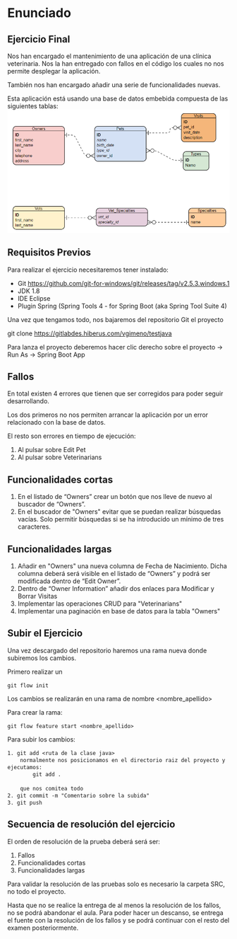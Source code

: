 # Enunciado
## Ejercicio Final
Nos han encargado el mantenimiento de una aplicación de una clínica veterinaria. Nos la han entregado con fallos en el código los cuales no nos permite desplegar la aplicación.

También nos han encargado añadir una serie de funcionalidades nuevas.

Esta aplicación está usando una base de datos embebida compuesta de las siguientes tablas: 
![Diagrama de ER](./er.png)
 
 
## Requisitos Previos
Para realizar el ejercicio necesitaremos tener instalado:

- Git https://github.com/git-for-windows/git/releases/tag/v2.5.3.windows.1
- JDK 1.8
- IDE Eclipse
- Plugin Spring (Spring Tools 4 - for Spring Boot (aka Spring Tool Suite 4)

Una vez que tengamos todo, nos bajaremos del repositorio Git el proyecto

git clone https://gitlabdes.hiberus.com/vgimeno/testjava

Para lanza el proyecto deberemos hacer clic derecho sobre el proyecto -> Run As -> Spring Boot App

## Fallos
En total existen 4 errores que tienen que ser corregidos para poder seguir desarrollando.

Los dos primeros no nos permiten arrancar la aplicación por un error relacionado con la base de datos.

El resto son errores en tiempo de ejecución:
1.	Al pulsar sobre Edit Pet
2.	Al pulsar sobre Veterinarians

## Funcionalidades cortas
1. En el listado de “Owners” crear un botón que nos lleve de nuevo al buscador de “Owners”. 
2. En el buscador de "Owners" evitar que se puedan realizar búsquedas vacías. Solo permitir búsquedas si se ha introducido un mínimo de tres caracteres.

## Funcionalidades largas
1. Añadir en "Owners" una nueva columna de Fecha de Nacimiento. Dicha columna deberá será visible en el listado de “Owners” y podrá ser modificada dentro de “Edit Owner”.
2. Dentro de “Owner Information” añadir dos enlaces para Modificar y Borrar Visitas
3. Implementar las operaciones CRUD para "Veterinarians"
4. Implementar una paginación en base de datos para la tabla "Owners"


## Subir el Ejercicio
Una vez descargado del repositorio haremos una rama nueva donde subiremos los cambios.

Primero realizar un

	git flow init

Los cambios se realizarán en una rama de nombre <nombre_apellido>

Para crear la rama:

	git flow feature start <nombre_apellido>

Para subir los cambios:

	1. git add <ruta de la clase java>
		normalmente nos posicionamos en el directorio raiz del proyecto y ejecutamos: 
			git add .
			
		que nos comitea todo	
	2. git commit -m "Comentario sobre la subida"
	3. git push

## Secuencia de resolución del ejercicio
El orden de resolución de la prueba deberá será ser:
1. Fallos
2. Funcionalidades cortas
3. Funcionalidades largas

Para validar la resolución de las pruebas solo es necesario la carpeta SRC, no todo el proyecto. 

Hasta que no se realice la entrega de al menos la resolución de los fallos, no se podrá abandonar el aula.
Para poder hacer un descanso, se entrega el fuente con la resolución de los fallos y se podrá continuar con el resto del examen posteriormente.

